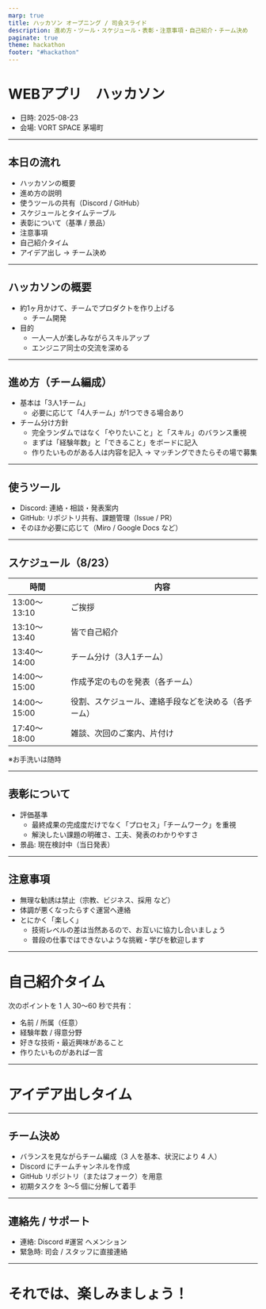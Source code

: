 ```yaml
---
marp: true
title: ハッカソン オープニング / 司会スライド
description: 進め方・ツール・スケジュール・表彰・注意事項・自己紹介・チーム決め
paginate: true
theme: hackathon
footer: "#hackathon"
---
```


<!-- _class: lead -->
# WEBアプリ　ハッカソン

- 日時: 2025-08-23
- 会場: VORT SPACE 茅場町

---

## 本日の流れ

- ハッカソンの概要
- 進め方の説明
- 使うツールの共有（Discord / GitHub）
- スケジュールとタイムテーブル
- 表彰について（基準 / 景品）
- 注意事項
- 自己紹介タイム
- アイデア出し → チーム決め

---

## ハッカソンの概要

- 約1ヶ月かけて、チームでプロダクトを作り上げる
  - チーム開発
- 目的
  - 一人一人が楽しみながらスキルアップ
  - エンジニア同士の交流を深める

---

## 進め方（チーム編成）

- 基本は「3人1チーム」
  - 必要に応じて「4人チーム」が1つできる場合あり
- チーム分け方針
  - 完全ランダムではなく「やりたいこと」と「スキル」のバランス重視
  - まずは「経験年数」と「できること」をボードに記入
  - 作りたいものがある人は内容を記入 → マッチングできたらその場で募集

---

## 使うツール

- Discord: 連絡・相談・発表案内
- GitHub: リポジトリ共有、課題管理（Issue / PR）
- そのほか必要に応じて（Miro / Google Docs など）

---

## スケジュール（8/23）

|時間|内容|
|----|----|
|13:00～13:10|ご挨拶|
|13:10～13:40|皆で自己紹介|
|13:40～14:00|チーム分け（3人1チーム）|
|14:00～15:00|作成予定のものを発表（各チーム）|
|14:00～15:00|役割、スケジュール、連絡手段などを決める（各チーム）|
|17:40〜18:00	|雑談、次回のご案内、片付け|

※お手洗いは随時


---

## 表彰について

- 評価基準
  - 最終成果の完成度だけでなく「プロセス」「チームワーク」を重視
  - 解決したい課題の明確さ、工夫、発表のわかりやすさ
- 景品: 現在検討中（当日発表）

---

## 注意事項

- 無理な勧誘は禁止（宗教、ビジネス、採用 など）
- 体調が悪くなったらすぐ運営へ連絡
- とにかく「楽しく」
  - 技術レベルの差は当然あるので、お互いに協力し合いましょう
  - 普段の仕事ではできないような挑戦・学びを歓迎します

---

<!-- _class: lead -->
# 自己紹介タイム

次のポイントを 1 人 30〜60 秒で共有：

- 名前 / 所属（任意）
- 経験年数 / 得意分野
- 好きな技術・最近興味があること
- 作りたいものがあれば一言


---

<!-- _class: lead -->
# アイデア出しタイム



---

## チーム決め

- バランスを見ながらチーム編成（3 人を基本、状況により 4 人）
- Discord にチームチャンネルを作成
- GitHub リポジトリ（またはフォーク）を用意
- 初期タスクを 3〜5 個に分解して着手


---

## 連絡先 / サポート

- 連絡: Discord #運営 へメンション
- 緊急時: 司会 / スタッフに直接連絡

---

<!-- _class: lead -->
# それでは、楽しみましょう！
